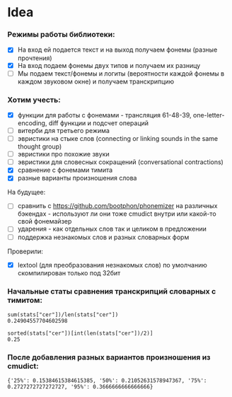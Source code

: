 # Idea

### Режимы работы библиотеки:

- [x] На вход ей подается текст и на выход получаем фонемы (разные прочтения)
- [x] На вход подаем фонемы двух типов и получаем их разницу
- [ ] Мы подаем текст/фонемы и логиты (вероятности каждой фонемы в каждом звуковом окне) и получаем транскрипцию

### Хотим учесть:

- [x] функции для работы с фонемами - трансляция 61-48-39, one-letter-encoding, diff функции и подсчет операций
- [ ] витерби для третьего режима
- [ ] эвристики на стыке слов (connecting or linking sounds in the same thought group)
- [ ] эвристики про похожие звуки
- [ ] эвристики для словесных сокращений (conversational contractions)
- [x] сравнение с фонемами тимита
- [x] разные варианты произношения слова

На будущее:
- [ ] сравнить с https://github.com/bootphon/phonemizer на различных бэкендах - используют ли они тоже cmudict внутри или какой-то свой фонемайзер
- [ ] ударения - как отдельных слов так и целиком в предложении
- [ ] поддержка незнакомых слов и разных словарных форм

Проверили:
- [x] lextool (для преобразования незнакомых слов) по умолчанию скомпилирован только под 32бит

### Начальные статы сравнения транскрипций словарных с тимитом:

```
sum(stats["cer"])/len(stats["cer"])
0.24904557704602598

sorted(stats["cer"])[int(len(stats["cer"])/2)]
0.25
```

### После добавления разных вариантов произношения из cmudict:

```
{'25%': 0.15384615384615385, '50%': 0.21052631578947367, '75%': 0.2727272727272727, '95%': 0.3666666666666666}
```
